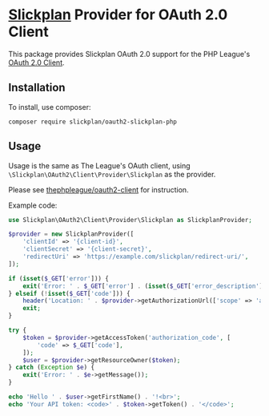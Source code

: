 # [Slickplan](https://slickplan.com) Provider for OAuth 2.0 Client

This package provides Slickplan OAuth 2.0 support for the PHP League's [OAuth 2.0 Client](https://github.com/thephpleague/oauth2-client).

## Installation

To install, use composer:

```
composer require slickplan/oauth2-slickplan-php
```

## Usage

Usage is the same as The League's OAuth client, using `\Slickplan\OAuth2\Client\Provider\Slickplan` as the provider.

Please see [thephpleague/oauth2-client](https://oauth2-client.thephpleague.com/usage/) for instruction.

Example code:

```php
use Slickplan\OAuth2\Client\Provider\Slickplan as SlickplanProvider;

$provider = new SlickplanProvider([
    'clientId' => '{client-id}',
    'clientSecret' => '{client-secret}',
    'redirectUri' => 'https://example.com/slickplan/redirect-uri/',
]);

if (isset($_GET['error'])) {
    exit('Error: ' . $_GET['error'] . (isset($_GET['error_description']) ? ' (' . $_GET['error_description'] . ')' : ''));
} elseif (!isset($_GET['code'])) {
    header('Location: ' . $provider->getAuthorizationUrl(['scope' => 'all_read']));
    exit;
}

try {
    $token = $provider->getAccessToken('authorization_code', [
        'code' => $_GET['code'],
    ]);
    $user = $provider->getResourceOwner($token);
} catch (Exception $e) {
    exit('Error: ' . $e->getMessage());
}

echo 'Hello ' . $user->getFirstName() . '!<br>';
echo 'Your API token: <code>' . $token->getToken() . '</code>';
```
